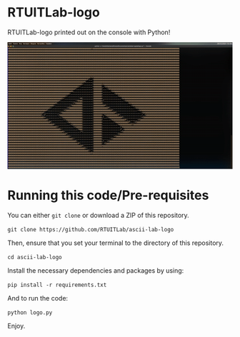 # RTUITLab-logo

 RTUITLab-logo printed out on the console with Python!

![Bad apple!!](logo-example.gif)

# Running this code/Pre-requisites

You can either `git clone` or download a ZIP of this repository.

 `git clone https://github.com/RTUITLab/ascii-lab-logo`

Then, ensure that you set your terminal to the directory of this repository.

 `cd ascii-lab-logo`

Install the necessary dependencies and packages by using:

 `pip install -r requirements.txt`

And to run the code:

 `python logo.py`

Enjoy.
